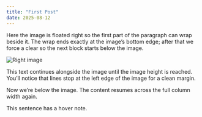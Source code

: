 ```yaml
---
title: "First Post"
date: 2025-08-12
---
```

<p>Here the image is floated right so the first part of the paragraph can wrap beside it. The wrap ends exactly at the image’s bottom edge; after that we force a clear so the next block starts below the image.</p>
<img class="float-right" src="{ '/assets/images/sample-1.jpg' | relative_url }" alt="Right image">
<p>This text continues alongside the image until the image height is reached. You’ll notice that lines stop at the left edge of the image for a clean margin.</p>
<div class="clear-after"></div>
<p>Now we’re below the image. The content resumes across the full column width again.</p>
<p>This sentence has a <span class="note-link" data-note="Hover me — small window follows the cursor.">hover note</span>.</p>
